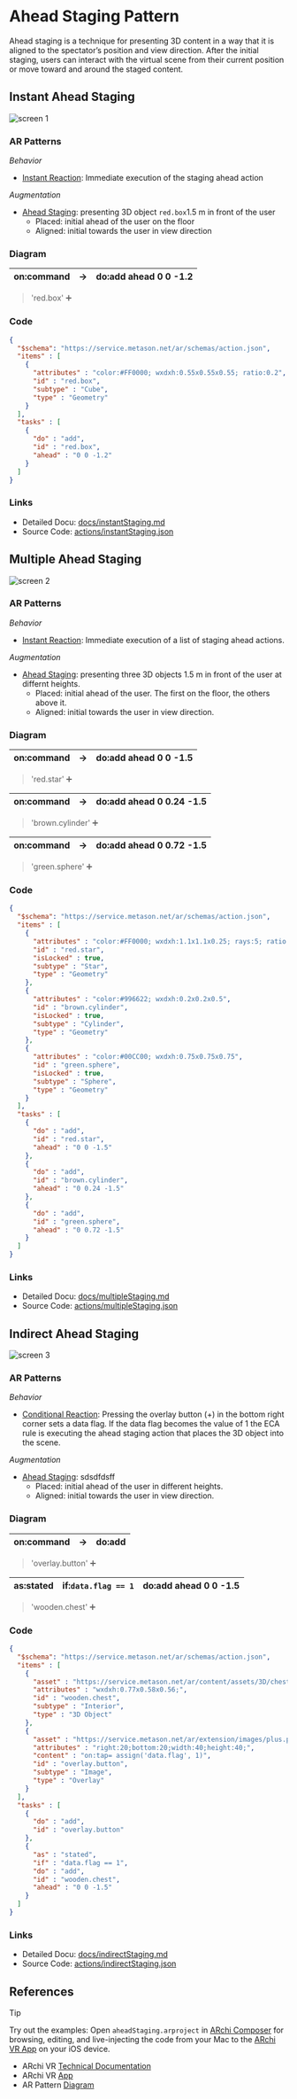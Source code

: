 # Ahead Staging Pattern

Ahead staging is a technique for presenting 3D content in a way that it is aligned to the spectator’s position and view direction. After the initial staging, users can interact with the virtual scene from their current position or move toward and around the staged content.

## Instant Ahead Staging

![screen 1](docs/images/screen1.jpg)

### AR Patterns

_Behavior_
* [Instant Reaction](../../catalog/behavioral-patterns/instant-reaction.md): Immediate execution of the staging ahead action

_Augmentation_
* [Ahead Staging](../../catalog/augmentation-patterns/ahead-staging.md): presenting 3D object `red.box`1.5 m  in front of the user
  * Placed: initial ahead of the user on the floor
  * Aligned: initial towards the user in view direction 

### Diagram

 | on:command |  &rarr; | do:add ahead 0 0 -1.2 |
 |---|---|---|
> 'red.box' ➕

### Code

```json
{
  "$schema": "https://service.metason.net/ar/schemas/action.json",
  "items" : [
    {
      "attributes" : "color:#FF0000; wxdxh:0.55x0.55x0.55; ratio:0.2",
      "id" : "red.box",
      "subtype" : "Cube",
      "type" : "Geometry"
    }
  ],
  "tasks" : [
    {
      "do" : "add",
      "id" : "red.box",
      "ahead" : "0 0 -1.2"
    }
  ]
}
```

### Links

* Detailed Docu: [docs/instantStaging.md](docs/instantStaging.md)
* Source Code: [actions/instantStaging.json](actions/instantStaging.json)

## Multiple Ahead Staging

![screen 2](docs/images/screen2.jpg)

### AR Patterns

_Behavior_
* [Instant Reaction](../../catalog/behavioral-patterns/instant-reaction.md): Immediate execution of a list of staging ahead actions.

_Augmentation_
* [Ahead Staging](../../catalog/augmentation-patterns/ahead-staging.md): presenting three 3D objects 1.5 m in front of the user at differnt heights.
  * Placed: initial ahead of the user. The first on the floor, the others above it.
  * Aligned: initial towards the user in view direction. 

### Diagram

 | on:command |  &rarr; | do:add ahead 0 0 -1.5 |
 |---|---|---|
> 'red.star' ➕
 
 | on:command |  &rarr; | do:add ahead 0 0.24 -1.5 |
 |---|---|---|
> 'brown.cylinder' ➕
 
 | on:command |  &rarr; | do:add ahead 0 0.72 -1.5 |
 |---|---|---|
> 'green.sphere' ➕

### Code

```json
{
  "$schema": "https://service.metason.net/ar/schemas/action.json",
  "items" : [
    {
      "attributes" : "color:#FF0000; wxdxh:1.1x1.1x0.25; rays:5; ratio: 0.6",
      "id" : "red.star",
      "isLocked" : true,
      "subtype" : "Star",
      "type" : "Geometry"
    },
    {
      "attributes" : "color:#996622; wxdxh:0.2x0.2x0.5",
      "id" : "brown.cylinder",
      "isLocked" : true,
      "subtype" : "Cylinder",
      "type" : "Geometry"
    },
    {
      "attributes" : "color:#00CC00; wxdxh:0.75x0.75x0.75",
      "id" : "green.sphere",
      "isLocked" : true,
      "subtype" : "Sphere",
      "type" : "Geometry"
    }
  ],
  "tasks" : [
    {
      "do" : "add",
      "id" : "red.star",
      "ahead" : "0 0 -1.5"
    },
    {
      "do" : "add",
      "id" : "brown.cylinder",
      "ahead" : "0 0.24 -1.5"
    },
    {
      "do" : "add",
      "id" : "green.sphere",
      "ahead" : "0 0.72 -1.5"
    }
  ]
}
```

### Links

* Detailed Docu: [docs/multipleStaging.md](docs/multipleStaging.md)
* Source Code: [actions/multipleStaging.json](actions/multipleStaging.json)

## Indirect Ahead Staging

![screen 3](docs/images/screen3.jpg)

### AR Patterns

_Behavior_
* [Conditional Reaction](../../catalog/behavioral-patterns/conditional-reaction.md): Pressing the overlay button (+) in the bottom right corner sets a data flag. If the data flag becomes the value of 1 the ECA rule is executing the ahead staging action that places the 3D object into the scene.

_Augmentation_
* [Ahead Staging](../../catalog/augmentation-patterns/ahead-staging.md): sdsdfdsff
  * Placed: initial ahead of the user in different heights.
  * Aligned: initial towards the user in view direction.

### Diagram

 | on:command |  &rarr; | do:add |
 |---|---|---|
> 'overlay.button' ➕
 
 | as:stated | if:`data.flag == 1`| do:add ahead 0 0 -1.5 |
 |---|---|---|
> 'wooden.chest' ➕
 
### Code

```json
{
  "$schema": "https://service.metason.net/ar/schemas/action.json",
  "items" : [
    {
      "asset" : "https://service.metason.net/ar/content/assets/3D/chest.usdz",
      "attributes" : "wxdxh:0.77x0.58x0.56;",
      "id" : "wooden.chest",
      "subtype" : "Interior",
      "type" : "3D Object"
    },
    {
      "asset" : "https://service.metason.net/ar/extension/images/plus.png",
      "attributes" : "right:20;bottom:20;width:40;height:40;",
      "content" : "on:tap= assign('data.flag', 1)",
      "id" : "overlay.button",
      "subtype" : "Image",
      "type" : "Overlay"
    }
  ],
  "tasks" : [
    {
      "do" : "add",
      "id" : "overlay.button"
    },
    {
      "as" : "stated",
      "if" : "data.flag == 1",
      "do" : "add",
      "id" : "wooden.chest",
      "ahead" : "0 0 -1.5"
    }
  ]
}
```

### Links

* Detailed Docu: [docs/indirectStaging.md](docs/indirectStaging.md)
* Source Code: [actions/indirectStaging.json](actions/indirectStaging.json)

## References

> [!TIP]
> Try out the examples: Open `aheadStaging.arproject` in [ARchi Composer](https://service.metason.net/ar/docu/#archi-composer) for browsing, editing, and live-injecting the code from your Mac to the [ARchi VR App](https://archi.metason.net) on your iOS device.

- ARchi VR [Technical Documentation](https://service.metason.net/ar/docu/)
- ARchi VR [App](https://archi.metason.net)
- AR Pattern [Diagram](../../diagram)
